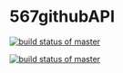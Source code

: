 # 567githubAPI

[![build status of master](https://travis-ci.org/nhilden1114/567githubAPI.svg?branch=HW05a_Mocking)](https://travis-ci.org/nhilden1114/567githubAPI)

[![build status of master](https://travis-ci.org/nhilden1114/567githubAPI.svg?branch=HW05a_Mocking)](https://travis-ci.org/nhilden1114/567githubAPI)
